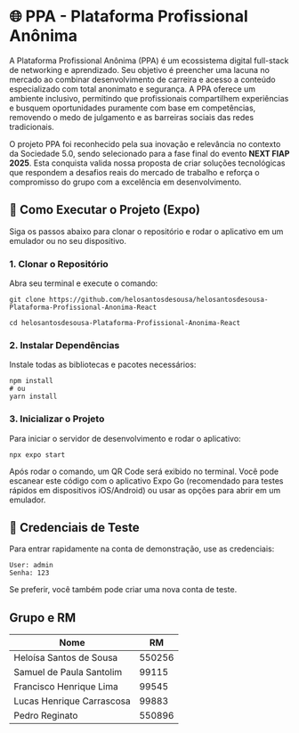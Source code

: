 # 🌐 PPA - Plataforma Profissional Anônima

A Plataforma Profissional Anônima (PPA) é um ecossistema digital full-stack de networking e aprendizado. Seu objetivo é preencher uma lacuna no mercado ao combinar desenvolvimento de carreira e acesso a conteúdo especializado com total anonimato e segurança. A PPA oferece um ambiente inclusivo, permitindo que profissionais compartilhem experiências e busquem oportunidades puramente com base em competências, removendo o medo de julgamento e as barreiras sociais das redes tradicionais.

O projeto PPA foi reconhecido pela sua inovação e relevância no contexto da Sociedade 5.0, sendo selecionado para a fase final do evento **NEXT FIAP 2025**. Esta conquista valida nossa proposta de criar soluções tecnológicas que respondem a desafios reais do mercado de trabalho e reforça o compromisso do grupo com a excelência em desenvolvimento.

## 🚀 Como Executar o Projeto (Expo)

Siga os passos abaixo para clonar o repositório e rodar o aplicativo em um emulador ou no seu dispositivo.

### 1. Clonar o Repositório

Abra seu terminal e execute o comando:
```
git clone https://github.com/helosantosdesousa/helosantosdesousa-Plataforma-Profissional-Anonima-React

cd helosantosdesousa-Plataforma-Profissional-Anonima-React
```

### 2. Instalar Dependências

Instale todas as bibliotecas e pacotes necessários:
```
npm install
# ou
yarn install

```

### 3. Inicializar o Projeto

Para iniciar o servidor de desenvolvimento e rodar o aplicativo:
```
npx expo start
```


Após rodar o comando, um QR Code será exibido no terminal. Você pode escanear este código com o aplicativo Expo Go (recomendado para testes rápidos em dispositivos iOS/Android) ou usar as opções para abrir em um emulador.

## 🔑 Credenciais de Teste

Para entrar rapidamente na conta de demonstração, use as credenciais:

```
User: admin
Senha: 123
```

Se preferir, você também pode criar uma nova conta de teste.

## Grupo e RM
| Nome                      | RM     |
|---------------------------|--------|
| Heloísa Santos de Sousa   | 550256 |
| Samuel de Paula Santolim  | 99115  |
| Francisco Henrique Lima   | 99545  |
| Lucas Henrique Carrascosa | 99883  |
| Pedro Reginato            | 550896 |